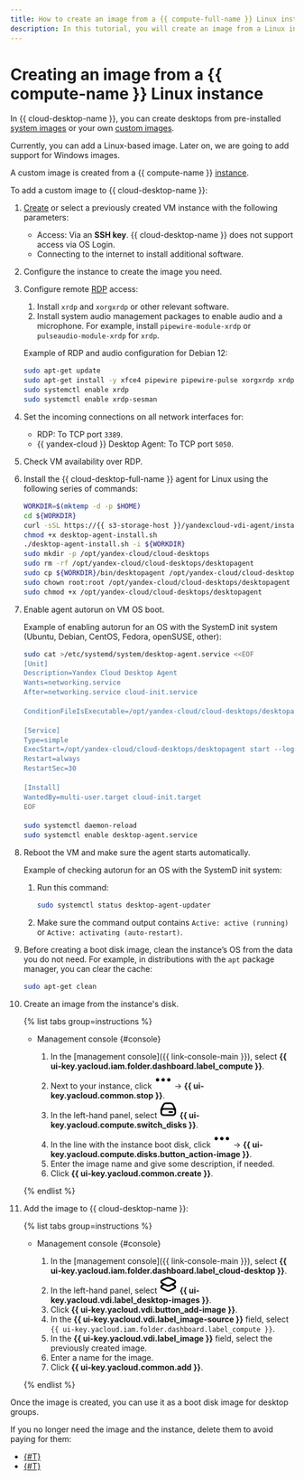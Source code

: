 ```yaml
---
title: How to create an image from a {{ compute-full-name }} Linux instance in {{ cloud-desktop-full-name }}
description: In this tutorial, you will create an image from a Linux instance.
---
```


# Creating an image from a {{ compute-name }} Linux instance

In {{ cloud-desktop-name }}, you can create desktops from pre-installed [system images](../../concepts/images.md) or your own [custom images](../../concepts/images.md#custom-images).

Currently, you can add a Linux-based image. Later on, we are going to add support for Windows images.

A custom image is created from a {{ compute-name }} [instance](../../../compute/concepts/vm.md).

To add a custom image to {{ cloud-desktop-name }}:

1. [Create](../../../compute/operations/vm-create/create-linux-vm.md) or select a previously created VM instance with the following parameters:
   * Access: Via an **SSH key**. {{ cloud-desktop-name }} does not support access via OS Login.
   * Connecting to the internet to install additional software.

1. Configure the instance to create the image you need.
1. Configure remote [RDP](https://ru.wikipedia.org/wiki/Remote_Desktop_Protocol) access:
   1. Install `xrdp` and `xorgxrdp` or other relevant software.
   1. Install system audio management packages to enable audio and a microphone. For example, install `pipewire-module-xrdp` or `pulseaudio-module-xrdp` for `xrdp`.
   
    Example of RDP and audio configuration for Debian 12:

    ```bash
    sudo apt-get update
    sudo apt-get install -y xfce4 pipewire pipewire-pulse xorgxrdp xrdp pipewire-module-xrdp
    sudo systemctl enable xrdp
    sudo systemctl enable xrdp-sesman
    ```

1. Set the incoming connections on all network interfaces for:
   * RDP: To TCP port `3389`.
   * {{ yandex-cloud }} Desktop Agent: To TCP port `5050`.

1. Check VM availability over RDP.

1. Install the {{ cloud-desktop-full-name }} agent for Linux using the following series of commands:
  
    ```bash
    WORKDIR=$(mktemp -d -p $HOME)
    cd ${WORKDIR}
    curl -sSL https://{{ s3-storage-host }}/yandexcloud-vdi-agent/install.sh > desktop-agent-install.sh
    chmod +x desktop-agent-install.sh
    ./desktop-agent-install.sh -i ${WORKDIR}
    sudo mkdir -p /opt/yandex-cloud/cloud-desktops
    sudo rm -rf /opt/yandex-cloud/cloud-desktops/desktopagent
    sudo cp ${WORKDIR}/bin/desktopagent /opt/yandex-cloud/cloud-desktops/
    sudo chown root:root /opt/yandex-cloud/cloud-desktops/desktopagent
    sudo chmod +x /opt/yandex-cloud/cloud-desktops/desktopagent
    ```

1. Enable agent autorun on VM OS boot.

    Example of enabling autorun for an OS with the SystemD init system (Ubuntu, Debian, CentOS, Fedora, openSUSE, other):

    ```bash
    sudo cat >/etc/systemd/system/desktop-agent.service <<EOF
    [Unit]
    Description=Yandex Cloud Desktop Agent
    Wants=networking.service
    After=networking.service cloud-init.service

    ConditionFileIsExecutable=/opt/yandex-cloud/cloud-desktops/desktopagent

    [Service]
    Type=simple
    ExecStart=/opt/yandex-cloud/cloud-desktops/desktopagent start --log-level debug
    Restart=always
    RestartSec=30

    [Install]
    WantedBy=multi-user.target cloud-init.target
    EOF

    sudo systemctl daemon-reload
    sudo systemctl enable desktop-agent.service
    ```

1. Reboot the VM and make sure the agent starts automatically.
   
    Example of checking autorun for an OS with the SystemD init system:

   1. Run this command:
    
      ```bash
      sudo systemctl status desktop-agent-updater
      ```

    1. Make sure the command output contains `Active: active (running)` or `Active: activating (auto-restart)`.

1. Before creating a boot disk image, clean the instance’s OS from the data you do not need. For example, in distributions with the `apt` package manager, you can clear the cache:

    ```bash
    sudo apt-get clean
    ```

1. Create an image from the instance's disk.

    {% list tabs group=instructions %}

    - Management console {#console}

      1. In the [management console]({{ link-console-main }}), select **{{ ui-key.yacloud.iam.folder.dashboard.label_compute }}**.
      1. Next to your instance, click ![image](../../../_assets/console-icons/ellipsis.svg) → **{{ ui-key.yacloud.common.stop }}**.
      1. In the left-hand panel, select ![image](../../../_assets/console-icons/hard-drive.svg) **{{ ui-key.yacloud.compute.switch_disks }}**.
      1. In the line with the instance boot disk, click ![image](../../../_assets/console-icons/ellipsis.svg) → **{{ ui-key.yacloud.compute.disks.button_action-image }}**.
      1. Enter the image name and give some description, if needed.
      1. Click **{{ ui-key.yacloud.common.create }}**.

    {% endlist %}

1. Add the image to {{ cloud-desktop-name }}:

    {% list tabs group=instructions %}

    - Management console {#console}

      1. In the [management console]({{ link-console-main }}), select **{{ ui-key.yacloud.iam.folder.dashboard.label_cloud-desktop }}**.
      1. In the left-hand panel, select ![image](../../../_assets/console-icons/layers.svg) **{{ ui-key.yacloud.vdi.label_desktop-images }}**.
      1. Click **{{ ui-key.yacloud.vdi.button_add-image }}**.
      1. In the **{{ ui-key.yacloud.vdi.label_image-source }}** field, select `{{ ui-key.yacloud.iam.folder.dashboard.label_compute }}`.
      1. In the **{{ ui-key.yacloud.vdi.label_image }}** field, select the previously created image.
      1. Enter a name for the image.
      1. Click **{{ ui-key.yacloud.common.add }}**.

    {% endlist %}

Once the image is created, you can use it as a boot disk image for desktop groups.

If you no longer need the image and the instance, delete them to avoid paying for them:

* [{#T}](../../../compute/operations/vm-control/vm-delete.md)
* [{#T}](../../../compute/operations/image-control/delete.md)
